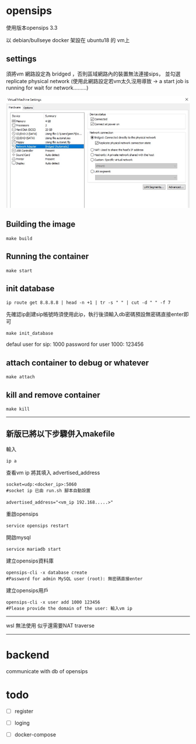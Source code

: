 # opensips

使用版本opensips 3.3

以 debian/bullseye docker 架設在 ubuntu18 的 vm上



## settings

須將vm 網路設定為 bridged ，否則區域網路內的裝置無法連接sips， 並勾選 replicate physical network
(使用此網路設定若vm太久沒用導致 -> a start job is running for wait for network.........)

![plot](./images/vm.jpg)





## Building the image
```
make build
```

## Running the container

    make start
    
## init database

    ip route get 8.8.8.8 | head -n +1 | tr -s " " | cut -d " " -f 7
    
先確認ip創建sip帳號時須使用此ip，執行後須輸入db密碼預設無密碼直接enter即可
    
    make init_database
    
defaul user for sip: 1000
password for user 1000: 123456
    
    
## attach container to debug or whatever
    make attach

## kill and remove container

    make kill








---


## 新版已將以下步驟併入makefile
輸入


    ip a 

查看vm ip 將其填入 advertised_address

```
socket=udp:<docker_ip>:5060   
#socket ip 已由 run.sh 腳本自動設置

advertised_address="<vm_ip 192.168.....>"
```


重啟opensips



    service opensips restart

開啟mysql

    service mariadb start

建立opensips資料庫
    
    opensips-cli -x database create
    #Password for admin MySQL user (root): 無密碼直接enter


建立opensips用戶

    opensips-cli -x user add 1000 123456
    #Please provide the domain of the user: 輸入vm ip





---

wsl  無法使用 似乎還需要NAT traverse

---









# backend

communicate with db of opensips

# todo

- [ ] register
- [ ] loging
- [ ] docker-compose





